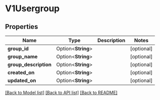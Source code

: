 # V1Usergroup

## Properties

Name | Type | Description | Notes
------------ | ------------- | ------------- | -------------
**group_id** | Option<**String**> |  | [optional]
**group_name** | Option<**String**> |  | [optional]
**group_description** | Option<**String**> |  | [optional]
**created_on** | Option<**String**> |  | [optional]
**updated_on** | Option<**String**> |  | [optional]

[[Back to Model list]](../README.md#documentation-for-models) [[Back to API list]](../README.md#documentation-for-api-endpoints) [[Back to README]](../README.md)



